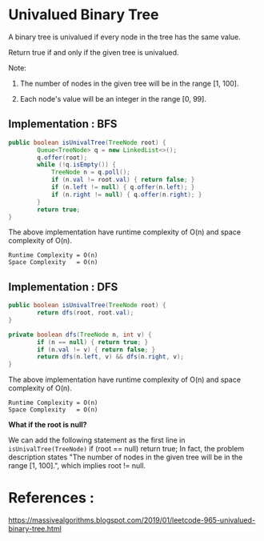# Univalued Binary Tree

A binary tree is univalued if every node in the tree has the same value.

Return true if and only if the given tree is univalued.

Note:

1. The number of nodes in the given tree will be in the range [1, 100].

2. Each node's value will be an integer in the range [0, 99].


## Implementation : BFS

```java
public boolean isUnivalTree(TreeNode root) {
        Queue<TreeNode> q = new LinkedList<>();
        q.offer(root);
        while (!q.isEmpty()) {
            TreeNode n = q.poll();
            if (n.val != root.val) { return false; }
            if (n.left != null) { q.offer(n.left); }        
            if (n.right != null) { q.offer(n.right); }        
        }
        return true;
}
```
The above implementation have runtime complexity of O(n) and space complexity of O(n).

```
Runtime Complexity = O(n)
Space Complexity   = O(n)
```


## Implementation : DFS

```java
public boolean isUnivalTree(TreeNode root) {
        return dfs(root, root.val);
}

private boolean dfs(TreeNode n, int v) {
        if (n == null) { return true; }
        if (n.val != v) { return false; }
        return dfs(n.left, v) && dfs(n.right, v);
}    
```

The above implementation have runtime complexity of O(n) and space complexity of O(n).

```
Runtime Complexity = O(n)
Space Complexity   = O(n)
```


**What if the root is null?**

We can add the following statement as the first line in `isUnivalTree(TreeNode)`
if (root == null) return true;
In fact, the problem description states 
"The number of nodes in the given tree will be in the range [1, 100].", which implies root != null.


# References :
https://massivealgorithms.blogspot.com/2019/01/leetcode-965-univalued-binary-tree.html
